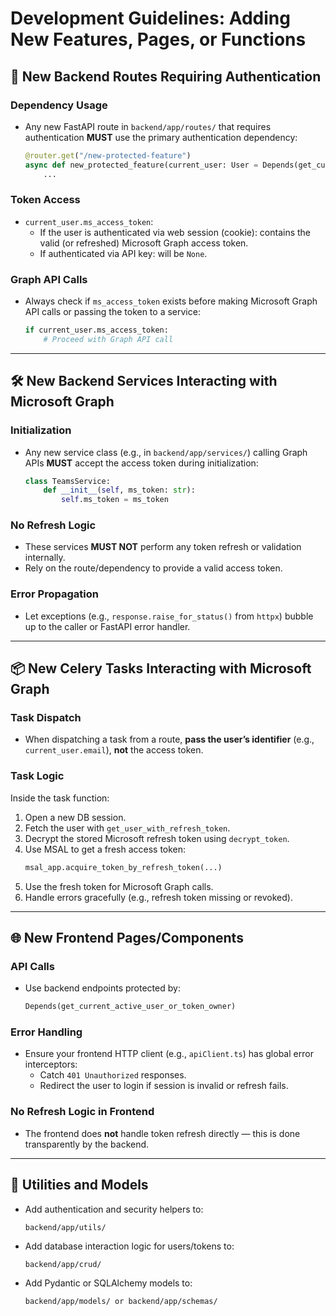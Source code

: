 
# Development Guidelines: Adding New Features, Pages, or Functions

## 🔐 New Backend Routes Requiring Authentication

### Dependency Usage
- Any new FastAPI route in `backend/app/routes/` that requires authentication **MUST** use the primary authentication dependency:
  ```python
  @router.get("/new-protected-feature")
  async def new_protected_feature(current_user: User = Depends(get_current_active_user)):
      ...
  ```

### Token Access
- `current_user.ms_access_token`:
  - If the user is authenticated via web session (cookie): contains the valid (or refreshed) Microsoft Graph access token.
  - If authenticated via API key: will be `None`.

### Graph API Calls
- Always check if `ms_access_token` exists before making Microsoft Graph API calls or passing the token to a service:
  ```python
  if current_user.ms_access_token:
      # Proceed with Graph API call
  ```

---

## 🛠️ New Backend Services Interacting with Microsoft Graph

### Initialization
- Any new service class (e.g., in `backend/app/services/`) calling Graph APIs **MUST** accept the access token during initialization:
  ```python
  class TeamsService:
      def __init__(self, ms_token: str):
          self.ms_token = ms_token
  ```

### No Refresh Logic
- These services **MUST NOT** perform any token refresh or validation internally.
- Rely on the route/dependency to provide a valid access token.

### Error Propagation
- Let exceptions (e.g., `response.raise_for_status()` from `httpx`) bubble up to the caller or FastAPI error handler.

---

## 📦 New Celery Tasks Interacting with Microsoft Graph

### Task Dispatch
- When dispatching a task from a route, **pass the user’s identifier** (e.g., `current_user.email`), **not** the access token.

### Task Logic
Inside the task function:
1. Open a new DB session.
2. Fetch the user with `get_user_with_refresh_token`.
3. Decrypt the stored Microsoft refresh token using `decrypt_token`.
4. Use MSAL to get a fresh access token:
   ```python
   msal_app.acquire_token_by_refresh_token(...)
   ```
5. Use the fresh token for Microsoft Graph calls.
6. Handle errors gracefully (e.g., refresh token missing or revoked).

---

## 🌐 New Frontend Pages/Components

### API Calls
- Use backend endpoints protected by:
  ```python
  Depends(get_current_active_user_or_token_owner)
  ```

### Error Handling
- Ensure your frontend HTTP client (e.g., `apiClient.ts`) has global error interceptors:
  - Catch `401 Unauthorized` responses.
  - Redirect the user to login if session is invalid or refresh fails.

### No Refresh Logic in Frontend
- The frontend does **not** handle token refresh directly — this is done transparently by the backend.

---

## 🧱 Utilities and Models

- Add authentication and security helpers to:
  ```text
  backend/app/utils/
  ```

- Add database interaction logic for users/tokens to:
  ```text
  backend/app/crud/
  ```

- Add Pydantic or SQLAlchemy models to:
  ```text
  backend/app/models/ or backend/app/schemas/
  ```
